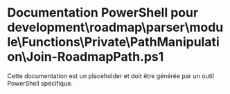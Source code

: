 # Documentation PowerShell pour development\roadmap\parser\module\Functions\Private\PathManipulation\Join-RoadmapPath.ps1

Cette documentation est un placeholder et doit être générée par un outil PowerShell spécifique.
